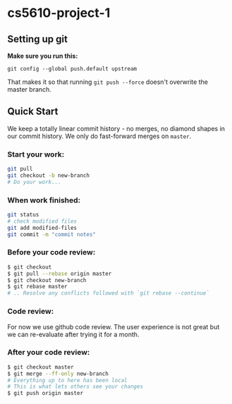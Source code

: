 # cs5610-project-1

## Setting up git

**Make sure you run this:**

```
git config --global push.default upstream
```

That makes it so that running `git push --force` doesn't overwrite the master branch.

## Quick Start

We keep a totally linear commit history - no merges, no diamond shapes in our commit history. We only do fast-forward merges on `master`.

### Start your work:
```bash
git pull
git checkout -b new-branch
# Do your work...
```

### When work finished:
```bash
git status
# check modified files
git add modified-files
git commit -m "commit notes"
```

### Before your code review:
```bash
$ git checkout 
$ git pull --rebase origin master
$ git checkout new-branch
$ git rebase master
# .. Resolve any conflicts followed with `git rebase --continue`
```

### Code review:
For now we use github code review. The user experience is not great but we can re-evaluate after trying it for a month. 

### After your code review:
```bash
$ git checkout master
$ git merge --ff-only new-branch
# Everything up to here has been local
# This is what lets others see your changes
$ git push origin master
```

